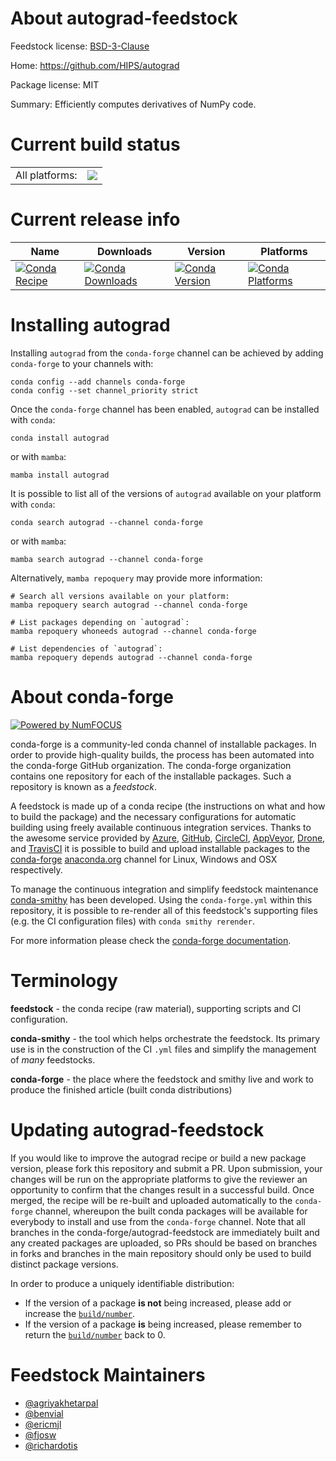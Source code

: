 About autograd-feedstock
========================

Feedstock license: [BSD-3-Clause](https://github.com/conda-forge/autograd-feedstock/blob/main/LICENSE.txt)

Home: https://github.com/HIPS/autograd

Package license: MIT

Summary: Efficiently computes derivatives of NumPy code.

Current build status
====================


<table><tr><td>All platforms:</td>
    <td>
      <a href="https://dev.azure.com/conda-forge/feedstock-builds/_build/latest?definitionId=2751&branchName=main">
        <img src="https://dev.azure.com/conda-forge/feedstock-builds/_apis/build/status/autograd-feedstock?branchName=main">
      </a>
    </td>
  </tr>
</table>

Current release info
====================

| Name | Downloads | Version | Platforms |
| --- | --- | --- | --- |
| [![Conda Recipe](https://img.shields.io/badge/recipe-autograd-green.svg)](https://anaconda.org/conda-forge/autograd) | [![Conda Downloads](https://img.shields.io/conda/dn/conda-forge/autograd.svg)](https://anaconda.org/conda-forge/autograd) | [![Conda Version](https://img.shields.io/conda/vn/conda-forge/autograd.svg)](https://anaconda.org/conda-forge/autograd) | [![Conda Platforms](https://img.shields.io/conda/pn/conda-forge/autograd.svg)](https://anaconda.org/conda-forge/autograd) |

Installing autograd
===================

Installing `autograd` from the `conda-forge` channel can be achieved by adding `conda-forge` to your channels with:

```
conda config --add channels conda-forge
conda config --set channel_priority strict
```

Once the `conda-forge` channel has been enabled, `autograd` can be installed with `conda`:

```
conda install autograd
```

or with `mamba`:

```
mamba install autograd
```

It is possible to list all of the versions of `autograd` available on your platform with `conda`:

```
conda search autograd --channel conda-forge
```

or with `mamba`:

```
mamba search autograd --channel conda-forge
```

Alternatively, `mamba repoquery` may provide more information:

```
# Search all versions available on your platform:
mamba repoquery search autograd --channel conda-forge

# List packages depending on `autograd`:
mamba repoquery whoneeds autograd --channel conda-forge

# List dependencies of `autograd`:
mamba repoquery depends autograd --channel conda-forge
```


About conda-forge
=================

[![Powered by
NumFOCUS](https://img.shields.io/badge/powered%20by-NumFOCUS-orange.svg?style=flat&colorA=E1523D&colorB=007D8A)](https://numfocus.org)

conda-forge is a community-led conda channel of installable packages.
In order to provide high-quality builds, the process has been automated into the
conda-forge GitHub organization. The conda-forge organization contains one repository
for each of the installable packages. Such a repository is known as a *feedstock*.

A feedstock is made up of a conda recipe (the instructions on what and how to build
the package) and the necessary configurations for automatic building using freely
available continuous integration services. Thanks to the awesome service provided by
[Azure](https://azure.microsoft.com/en-us/services/devops/), [GitHub](https://github.com/),
[CircleCI](https://circleci.com/), [AppVeyor](https://www.appveyor.com/),
[Drone](https://cloud.drone.io/welcome), and [TravisCI](https://travis-ci.com/)
it is possible to build and upload installable packages to the
[conda-forge](https://anaconda.org/conda-forge) [anaconda.org](https://anaconda.org/)
channel for Linux, Windows and OSX respectively.

To manage the continuous integration and simplify feedstock maintenance
[conda-smithy](https://github.com/conda-forge/conda-smithy) has been developed.
Using the ``conda-forge.yml`` within this repository, it is possible to re-render all of
this feedstock's supporting files (e.g. the CI configuration files) with ``conda smithy rerender``.

For more information please check the [conda-forge documentation](https://conda-forge.org/docs/).

Terminology
===========

**feedstock** - the conda recipe (raw material), supporting scripts and CI configuration.

**conda-smithy** - the tool which helps orchestrate the feedstock.
                   Its primary use is in the construction of the CI ``.yml`` files
                   and simplify the management of *many* feedstocks.

**conda-forge** - the place where the feedstock and smithy live and work to
                  produce the finished article (built conda distributions)


Updating autograd-feedstock
===========================

If you would like to improve the autograd recipe or build a new
package version, please fork this repository and submit a PR. Upon submission,
your changes will be run on the appropriate platforms to give the reviewer an
opportunity to confirm that the changes result in a successful build. Once
merged, the recipe will be re-built and uploaded automatically to the
`conda-forge` channel, whereupon the built conda packages will be available for
everybody to install and use from the `conda-forge` channel.
Note that all branches in the conda-forge/autograd-feedstock are
immediately built and any created packages are uploaded, so PRs should be based
on branches in forks and branches in the main repository should only be used to
build distinct package versions.

In order to produce a uniquely identifiable distribution:
 * If the version of a package **is not** being increased, please add or increase
   the [``build/number``](https://docs.conda.io/projects/conda-build/en/latest/resources/define-metadata.html#build-number-and-string).
 * If the version of a package **is** being increased, please remember to return
   the [``build/number``](https://docs.conda.io/projects/conda-build/en/latest/resources/define-metadata.html#build-number-and-string)
   back to 0.

Feedstock Maintainers
=====================

* [@agriyakhetarpal](https://github.com/agriyakhetarpal/)
* [@benvial](https://github.com/benvial/)
* [@ericmjl](https://github.com/ericmjl/)
* [@fjosw](https://github.com/fjosw/)
* [@richardotis](https://github.com/richardotis/)


